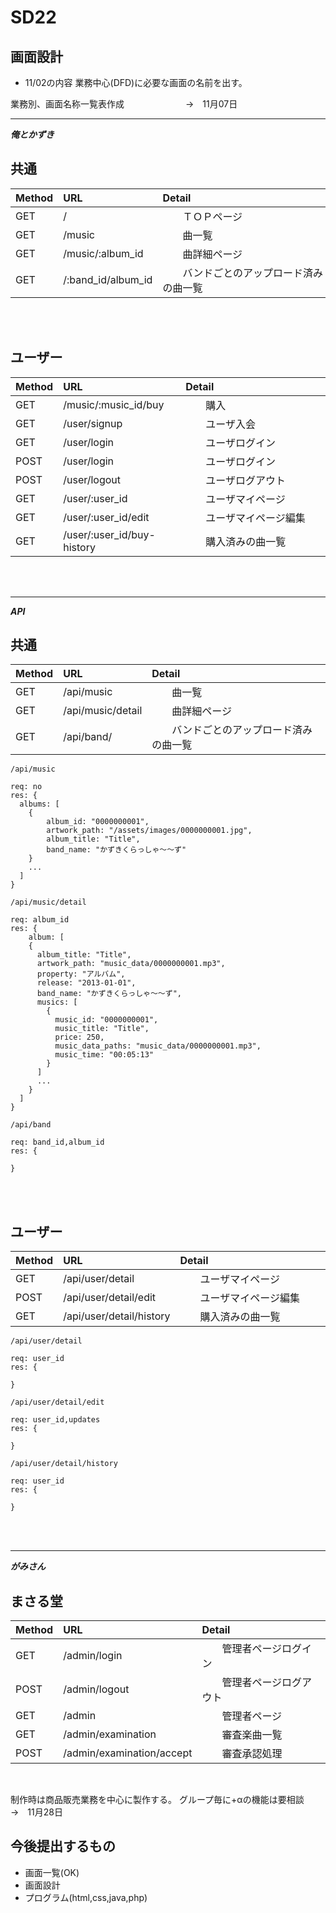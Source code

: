 # SD22
## 画面設計

- 11/02の内容
 業務中心(DFD)に必要な画面の名前を出す。
 
 業務別、画面名称一覧表作成　　　　　　　→　11月07日

---

***俺とかずき***

## 共通

| Method     |  URL                           |   Detail                          |
|:-----------|:-------------------------------|:----------------------------------|
| GET        |  /                             |　　ＴＯＰページ　　　　　　　　　　　　　|
| GET        |  /music                        |　　曲一覧　　　　　　　　　　　　　　　　|
| GET        |  /music/:album_id              |　　曲詳細ページ　　　　　　　          |
| GET        |  /:band_id/album_id            |　　バンドごとのアップロード済みの曲一覧　|
<br>
<br>

## ユーザー

| Method     |  URL                           |   Detail                |
|:-----------|:-------------------------------|:------------------------|
| GET        |  /music/:music_id/buy          |　　購入　　　　　　　　　　　|
| GET        |  /user/signup                  |　　ユーザ入会　　　　　　　　|
| GET        |  /user/login                   |　　ユーザログイン　　　　　　|
| POST       |  /user/login                   |　　ユーザログイン　　　　　　|
| POST       |  /user/logout                  |　　ユーザログアウト　　　　　|
| GET        |  /user/:user_id                |　　ユーザマイページ　　　　　|
| GET        |  /user/:user_id/edit           |　　ユーザマイページ編集　　　|
| GET        |  /user/:user_id/buy-history    |　　購入済みの曲一覧　　　　　|
<br>
<br>

---

***API***

## 共通

| Method     |  URL                           |   Detail                          |
|:-----------|:-------------------------------|:----------------------------------|
| GET        |  /api/music                    |　　曲一覧　　　　　　　　　　　　　　　　|
| GET        |  /api/music/detail             |　　曲詳細ページ　　　　　　　          |
| GET        |  /api/band/                    |　　バンドごとのアップロード済みの曲一覧　|

`/api/music`

```
req: no
res: {
  albums: [
    {
    	album_id: "0000000001",
    	artwork_path: "/assets/images/0000000001.jpg",
    	album_title: "Title",
    	band_name: "かずきくらっしゃ〜〜ず"
   	}
   	...
  ]
}
```

`/api/music/detail`

```
req: album_id
res: {
	album: [
    {
      album_title: "Title",
      artwork_path: "music_data/0000000001.mp3",
      property: "アルバム",
      release: "2013-01-01",
      band_name: "かずきくらっしゃ〜〜ず",
      musics: [
        {
          music_id: "0000000001",
          music_title: "Title",
          price: 250,
          music_data_paths: "music_data/0000000001.mp3",
          music_time: "00:05:13"
        }
      ]
      ...
    }
  ]
}
```

`/api/band`

```
req: band_id,album_id
res: {
	
}
```

<br>
<br>

## ユーザー

| Method     |  URL                           |   Detail                |
|:-----------|:-------------------------------|:------------------------|
| GET        |  /api/user/detail              |　　ユーザマイページ　　　　　|
| POST       |  /api/user/detail/edit         |　　ユーザマイページ編集　　　|
| GET        |  /api/user/detail/history      |　　購入済みの曲一覧　　　　　|

`/api/user/detail`

```
req: user_id
res: {
	
}
```

`/api/user/detail/edit`

```
req: user_id,updates
res: {
	
}
```

`/api/user/detail/history`

```
req: user_id
res: {
	
}
```

<br>
<br>

---

***がみさん***

## まさる堂

| Method     |  URL                           |   Detail                |
|:-----------|:-------------------------------|:------------------------|
| GET        |  /admin/login                  |　　管理者ページログイン　　　|
| POST       |  /admin/logout                 |　　管理者ページログアウト　　|
| GET        |  /admin                        |　　管理者ページ　　　　　　　|
| GET        |  /admin/examination            |　　審査楽曲一覧　　　　　　　|
| POST       |  /admin/examination/accept     |　　審査承認処理　　　　　　　|
<br>

 制作時は商品販売業務を中心に製作する。
 グループ毎に+αの機能は要相談　　　　　　→　11月28日
 
## 今後提出するもの
 
- 画面一覧(OK)
- 画面設計
- プログラム(html,css,java,php)